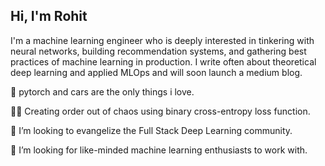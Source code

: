 ## Hi, I'm Rohit  


I'm a machine learning engineer who is deeply interested in tinkering with neural networks, building recommendation systems, and gathering best practices of machine learning in production. I write often about theoretical deep learning and applied MLOps and will soon launch a medium blog. 

🔭 pytorch and cars are the only things i love.

🥷🏻 Creating order out of chaos using binary cross-entropy loss function.

🚀 I’m looking to evangelize the Full Stack Deep Learning community.

🤔 I’m looking for like-minded machine learning enthusiasts to work with.

